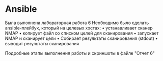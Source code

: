 # Ansible
Была выполнена лабораторная работа 6
Необходимо было сделать ansible-плейбук, который на целевых хостах: 
• устанавливает сканер NMAP
• копирует файл со списком целей для сканирования
• запускает NMAP и сканирует цели
• Собирает результаты сканирования (stdout)
• выводит результаты сканирования

Подробные этапы выполнения работы и скриншоты в файле "Отчет 6"
